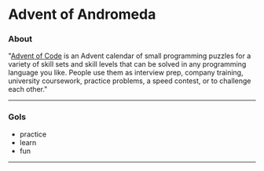 # Advent of Andromeda

### About
"[Advent of Code](https://adventofcode.com/) is an Advent calendar of small programming puzzles for a variety of skill sets and skill levels that can be solved in any programming language you like. People use them as interview prep, company training, university coursework, practice problems, a speed contest, or to challenge each other."

***
### Gols
- practice
- learn
- fun
***
